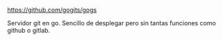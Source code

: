 https://github.com/gogits/gogs

Servidor git en go.
Sencillo de desplegar pero sin tantas funciones como github o gitlab.
